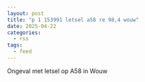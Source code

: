 ```yaml
---
layout: post
title: "p 1 153991 letsel a58 re 98,4 wouw"
date: 2025-04-22
categories: 
  - rss
tags: 
  - feed
---
```


Ongeval met letsel op A58 in Wouw

